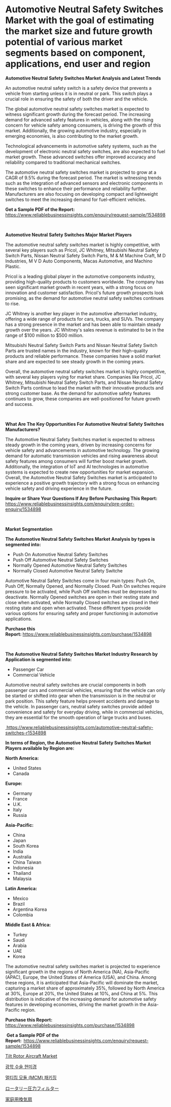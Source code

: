 <p><h1>Automotive Neutral Safety Switches Market with the goal of estimating the market size and future growth potential of various market segments based on component, applications, end user and region</h1></p><p><strong>Automotive Neutral Safety Switches Market Analysis and Latest Trends</strong></p>
<p><p>An automotive neutral safety switch is a safety device that prevents a vehicle from starting unless it is in neutral or park. This switch plays a crucial role in ensuring the safety of both the driver and the vehicle.</p><p>The global automotive neutral safety switches market is expected to witness significant growth during the forecast period. The increasing demand for advanced safety features in vehicles, along with the rising concern for vehicle safety among consumers, is driving the growth of this market. Additionally, the growing automotive industry, especially in emerging economies, is also contributing to the market growth.</p><p>Technological advancements in automotive safety systems, such as the development of electronic neutral safety switches, are also expected to fuel market growth. These advanced switches offer improved accuracy and reliability compared to traditional mechanical switches.</p><p>The automotive neutral safety switches market is projected to grow at a CAGR of 9.5% during the forecast period. The market is witnessing trends such as the integration of advanced sensors and electronic components in these switches to enhance their performance and reliability further. Manufacturers are also focusing on developing compact and lightweight switches to meet the increasing demand for fuel-efficient vehicles.</p></p>
<p><strong>Get a Sample PDF of the Report:&nbsp;</strong> <a href="https://www.reliablebusinessinsights.com/enquiry/request-sample/1534898">https://www.reliablebusinessinsights.com/enquiry/request-sample/1534898</a></p>
<p>&nbsp;</p>
<p><strong>Automotive Neutral Safety Switches Major Market Players</strong></p>
<p><p>The automotive neutral safety switches market is highly competitive, with several key players such as Pricol, JC Whitney, Mitsubishi Neutral Safety Switch Parts, Nissan Neutral Safety Switch Parts, M & M Machine Craft, M D Industries, M V D Auto Components, Macas Automotive, and Machino Plastic.</p><p>Pricol is a leading global player in the automotive components industry, providing high-quality products to customers worldwide. The company has seen significant market growth in recent years, with a strong focus on innovation and customer satisfaction. Pricol's future growth prospects look promising, as the demand for automotive neutral safety switches continues to rise.</p><p>JC Whitney is another key player in the automotive aftermarket industry, offering a wide range of products for cars, trucks, and SUVs. The company has a strong presence in the market and has been able to maintain steady growth over the years. JC Whitney's sales revenue is estimated to be in the range of $100 million to $500 million.</p><p>Mitsubishi Neutral Safety Switch Parts and Nissan Neutral Safety Switch Parts are trusted names in the industry, known for their high-quality products and reliable performance. These companies have a solid market share and are expected to see steady growth in the coming years.</p><p>Overall, the automotive neutral safety switches market is highly competitive, with several key players vying for market share. Companies like Pricol, JC Whitney, Mitsubishi Neutral Safety Switch Parts, and Nissan Neutral Safety Switch Parts continue to lead the market with their innovative products and strong customer base. As the demand for automotive safety features continues to grow, these companies are well-positioned for future growth and success.</p></p>
<p>&nbsp;</p>
<p><strong>What Are The Key Opportunities For Automotive Neutral Safety Switches Manufacturers?</strong></p>
<p><p>The Automotive Neutral Safety Switches market is expected to witness steady growth in the coming years, driven by increasing concerns for vehicle safety and advancements in automotive technology. The growing demand for automatic transmission vehicles and rising awareness about safety features among consumers will further boost market growth. Additionally, the integration of IoT and AI technologies in automotive systems is expected to create new opportunities for market expansion. Overall, the Automotive Neutral Safety Switches market is anticipated to experience a positive growth trajectory with a strong focus on enhancing vehicle safety and driving experience in the future.</p></p>
<p><strong>Inquire or Share Your Questions If Any Before Purchasing This Report:</strong> <a href="https://www.reliablebusinessinsights.com/enquiry/pre-order-enquiry/1534898">https://www.reliablebusinessinsights.com/enquiry/pre-order-enquiry/1534898</a></p>
<p>&nbsp;</p>
<p><strong>Market Segmentation</strong></p>
<p><strong>The Automotive Neutral Safety Switches Market Analysis by types is segmented into:</strong></p>
<p><ul><li>Push On Automotive Neutral Safety Switches</li><li>Push Off Automotive Neutral Safety Switches</li><li>Normally Opened Automotive Neutral Safety Switches</li><li>Normally Closed Automotive Neutral Safety Switche</li></ul></p>
<p><p>Automotive Neutral Safety Switches come in four main types: Push On, Push Off, Normally Opened, and Normally Closed. Push On switches require pressure to be activated, while Push Off switches must be depressed to deactivate. Normally Opened switches are open in their resting state and close when activated, while Normally Closed switches are closed in their resting state and open when activated. These different types provide various options for ensuring safety and proper functioning in automotive applications.</p></p>
<p><strong>Purchase this Report:&nbsp;</strong><a href="https://www.reliablebusinessinsights.com/purchase/1534898">https://www.reliablebusinessinsights.com/purchase/1534898</a></p>
<p>&nbsp;</p>
<p><strong>The Automotive Neutral Safety Switches Market Industry Research by Application is segmented into:</strong></p>
<p><ul><li>Passenger Car</li><li>Commercial Vehicle</li></ul></p>
<p><p>Automotive neutral safety switches are crucial components in both passenger cars and commercial vehicles, ensuring that the vehicle can only be started or shifted into gear when the transmission is in the neutral or park position. This safety feature helps prevent accidents and damage to the vehicle. In passenger cars, neutral safety switches provide added convenience and safety for everyday driving, while in commercial vehicles, they are essential for the smooth operation of large trucks and buses.</p></p>
<p><a href="https://www.reliablebusinessinsights.com/automotive-neutral-safety-switches-r1534898">&nbsp;https://www.reliablebusinessinsights.com/automotive-neutral-safety-switches-r1534898</a></p>
<p><strong>In terms of Region, the Automotive Neutral Safety Switches Market Players available by Region are:</strong></p>
<p>
    <p> <strong> North America: </strong>
        <ul>
            <li>United States</li>
            <li>Canada</li>
        </ul>
        </p> 
    <p> <strong> Europe: </strong>
        <ul>
            <li>Germany</li>
            <li>France</li>
            <li>U.K.</li>
            <li>Italy</li>
            <li>Russia</li>
        </ul>
        </p> 
    <p> <strong> Asia-Pacific: </strong>
        <ul>
            <li>China</li>
            <li>Japan</li>
            <li>South Korea</li>
            <li>India</li>
            <li>Australia</li>
            <li>China Taiwan</li>
            <li>Indonesia</li>
            <li>Thailand</li>
            <li>Malaysia</li>
        </ul>
        </p> 
    <p> <strong> Latin America: </strong>
        <ul>
            <li>Mexico</li>
            <li>Brazil</li>
            <li>Argentina Korea</li>
            <li>Colombia</li>
        </ul>
        </p> 
    <p> <strong> Middle East & Africa: </strong>
        <ul>
            <li>Turkey</li>
            <li>Saudi</li>
            <li>Arabia</li>
            <li>UAE</li>
            <li>Korea</li>
        </ul>
    </p>
    </p>
<p><p>The automotive neutral safety switches market is projected to experience significant growth in the regions of North America (NA), Asia-Pacific (APAC), Europe, the United States of America (USA), and China. Among these regions, it is anticipated that Asia-Pacific will dominate the market, capturing a market share of approximately 35%, followed by North America at 30%, Europe at 20%, the United States at 10%, and China at 5%. This distribution is indicative of the increasing demand for automotive safety features in developing economies, driving the market growth in the Asia-Pacific region.</p></p>
<p><strong>Purchase this Report: </strong><a href="https://www.reliablebusinessinsights.com/purchase/1534898">https://www.reliablebusinessinsights.com/purchase/1534898</a></p>
<p>&nbsp;<strong>Get a Sample PDF of the Report:&nbsp;&nbsp;</strong><a href="https://www.reliablebusinessinsights.com/enquiry/request-sample/1534898">https://www.reliablebusinessinsights.com/enquiry/request-sample/1534898</a></p>
<p><strong></strong></p>
<p><p><a href="https://github.com/Chiragrp22/Market-Research-Report-List-5/blob/main/tilt-rotor-aircraft-market.md">Tilt Rotor Aircraft Market</a></p><p><a href="https://github.com/AlbertotDouglas44367/Market-Research-Report-List-2/blob/main/6286238112951.md">광학 수술 현미경</a></p><p><a href="https://github.com/raap8632/Market-Research-Report-List-1/blob/main/5629078112952.md">멀티칩 모듈 (MCM) 패키징</a></p><p><a href="https://github.com/ihabdkwlxs948/Market-Research-Report-List-2/blob/main/7830342120946.md">ロータリー圧力フィルター</a></p><p><a href="https://github.com/DayanaRunolfsdottir/Market-Research-Report-List-1/blob/main/9278594120945.md">家庭用換気扇</a></p></p>